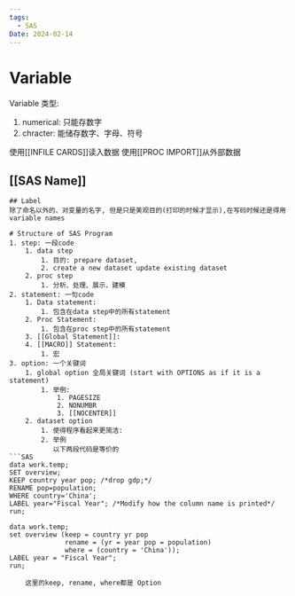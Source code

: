 ```yaml
---
tags:
  - SAS
Date: 2024-02-14
---
```

# Variable
Variable 类型:
1. numerical: 只能存数字
2. chracter: 能储存数字、字母、符号

使用[[INFILE CARDS]]读入数据
使用[[PROC IMPORT]]从外部数据

## [[SAS Name]]

```
## Label
除了命名以外的、对变量的名字, 但是只是美观目的(打印的时候才显示),在写码时候还是得用variable names

# Structure of SAS Program
1. step: 一段code
	1. data step
		1. 目的: prepare dataset, 
		2. create a new dataset update existing dataset
	2. proc step
		1. 分析、处理、展示、建模
2. statement: 一句code
	1. Data statement:
		1. 包含在data step中的所有statement
	2. Proc Statement:
		1. 包含在proc step中的所有statement
	3. [[Global Statement]]:
	4. [[MACRO]] Statement:
		1. 宏
3. option: 一个关键词
	1. global option 全局关键词 (start with OPTIONS as if it is a statement)
		1. 举例:
			1. PAGESIZE
			2. NONUMBR
			3. [[NOCENTER]]
	2. dataset option 
		1. 使得程序看起来更简洁:
		2. 举例
		   以下两段代码是等价的
```SAS
data work.temp;
SET overview;
KEEP country year pop; /*drop gdp;*/ 
RENAME pop=population;  
WHERE country='China';  
LABEL year="Fiscal Year"; /*Modify how the column name is printed*/
run;

data work.temp;
set overview (keep = country yr pop 
              rename = (yr = year pop = population)
              where = (country = 'China'));
LABEL year = "Fiscal Year";
run;
```
		这里的keep, rename, where都是 Option